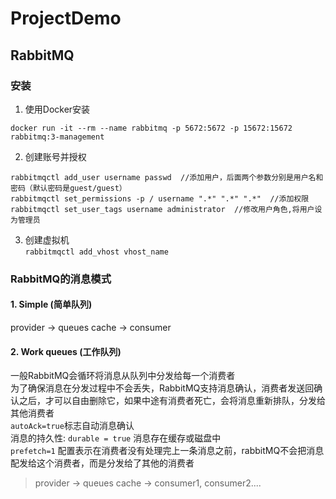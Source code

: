 # ProjectDemo


## RabbitMQ
### 安装
1. 使用Docker安装
```
docker run -it --rm --name rabbitmq -p 5672:5672 -p 15672:15672 rabbitmq:3-management
```
2. 创建账号并授权   
``` 
rabbitmqctl add_user username passwd  //添加用户，后面两个参数分别是用户名和密码（默认密码是guest/guest）
rabbitmqctl set_permissions -p / username ".*" ".*" ".*"  //添加权限
rabbitmqctl set_user_tags username administrator  //修改用户角色,将用户设为管理员
```
3. 创建虚拟机  
```rabbitmqctl add_vhost vhost_name```
### RabbitMQ的消息模式
#### 1. Simple (简单队列)
provider -> queues cache -> consumer
#### 2. Work queues (工作队列)
一般RabbitMQ会循环将消息从队列中分发给每一个消费者  
为了确保消息在分发过程中不会丢失，RabbitMQ支持消息确认，消费者发送回确认之后，才可以自由删除它，如果中途有消费者死亡，会将消息重新排队，分发给其他消费者  
`autoAck=true`标志自动消息确认  
消息的持久性: `durable = true` 消息存在缓存或磁盘中  
`prefetch=1` 配置表示在消费者没有处理完上一条消息之前，rabbitMQ不会把消息配发给这个消费者，而是分发给了其他的消费者
> provider -> queues cache -> consumer1, consumer2....


